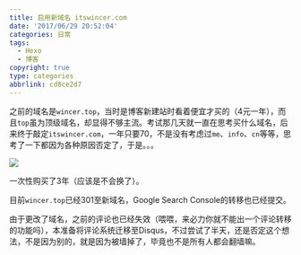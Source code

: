 ```yaml
---
title: 启用新域名 itswincer.com
date: '2017/06/29 20:52:04'
categories: 日常
tags:
  - Hexo
  - 博客
copyright: true
type: categories
abbrlink: cd8ce2d7
---
```


之前的域名是`wincer.top`，当时是博客新建站时看着便宜才买的（4元一年），而且`top`虽为顶级域名，却显得不够主流。考试那几天就一直在思考买什么域名，后来终于敲定`itswincer.com`，一年只要70，不是没有考虑过`me`、`info`、`cn`等等，思考了一下都因为各种原因否定了，于是。。。

![](https://ws1.sinaimg.cn/large/ba22af52gy1fh2doukis2j20pt0440su.jpg)

一次性购买了3年（应该是不会换了）。

<!-- more -->

目前`wincer.top`已经301至新域名，Google Search Console的转移也已经提交。

由于更改了域名，之前的评论也已经失效（喂喂，来必力你就不能出一个评论转移的功能吗），本准备将评论系统迁移至Disqus，不过尝试了半天，还是否定这个想法，不是因为别的，就是因为被墙掉了，毕竟也不是所有人都会翻墙嘛。


